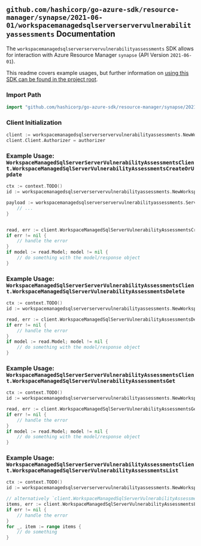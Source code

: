 
## `github.com/hashicorp/go-azure-sdk/resource-manager/synapse/2021-06-01/workspacemanagedsqlserverservervulnerabilityassessments` Documentation

The `workspacemanagedsqlserverservervulnerabilityassessments` SDK allows for interaction with Azure Resource Manager `synapse` (API Version `2021-06-01`).

This readme covers example usages, but further information on [using this SDK can be found in the project root](https://github.com/hashicorp/go-azure-sdk/tree/main/docs).

### Import Path

```go
import "github.com/hashicorp/go-azure-sdk/resource-manager/synapse/2021-06-01/workspacemanagedsqlserverservervulnerabilityassessments"
```


### Client Initialization

```go
client := workspacemanagedsqlserverservervulnerabilityassessments.NewWorkspaceManagedSqlServerServerVulnerabilityAssessmentsClientWithBaseURI("https://management.azure.com")
client.Client.Authorizer = authorizer
```


### Example Usage: `WorkspaceManagedSqlServerServerVulnerabilityAssessmentsClient.WorkspaceManagedSqlServerVulnerabilityAssessmentsCreateOrUpdate`

```go
ctx := context.TODO()
id := workspacemanagedsqlserverservervulnerabilityassessments.NewWorkspaceID("12345678-1234-9876-4563-123456789012", "example-resource-group", "workspaceName")

payload := workspacemanagedsqlserverservervulnerabilityassessments.ServerVulnerabilityAssessment{
	// ...
}


read, err := client.WorkspaceManagedSqlServerVulnerabilityAssessmentsCreateOrUpdate(ctx, id, payload)
if err != nil {
	// handle the error
}
if model := read.Model; model != nil {
	// do something with the model/response object
}
```


### Example Usage: `WorkspaceManagedSqlServerServerVulnerabilityAssessmentsClient.WorkspaceManagedSqlServerVulnerabilityAssessmentsDelete`

```go
ctx := context.TODO()
id := workspacemanagedsqlserverservervulnerabilityassessments.NewWorkspaceID("12345678-1234-9876-4563-123456789012", "example-resource-group", "workspaceName")

read, err := client.WorkspaceManagedSqlServerVulnerabilityAssessmentsDelete(ctx, id)
if err != nil {
	// handle the error
}
if model := read.Model; model != nil {
	// do something with the model/response object
}
```


### Example Usage: `WorkspaceManagedSqlServerServerVulnerabilityAssessmentsClient.WorkspaceManagedSqlServerVulnerabilityAssessmentsGet`

```go
ctx := context.TODO()
id := workspacemanagedsqlserverservervulnerabilityassessments.NewWorkspaceID("12345678-1234-9876-4563-123456789012", "example-resource-group", "workspaceName")

read, err := client.WorkspaceManagedSqlServerVulnerabilityAssessmentsGet(ctx, id)
if err != nil {
	// handle the error
}
if model := read.Model; model != nil {
	// do something with the model/response object
}
```


### Example Usage: `WorkspaceManagedSqlServerServerVulnerabilityAssessmentsClient.WorkspaceManagedSqlServerVulnerabilityAssessmentsList`

```go
ctx := context.TODO()
id := workspacemanagedsqlserverservervulnerabilityassessments.NewWorkspaceID("12345678-1234-9876-4563-123456789012", "example-resource-group", "workspaceName")

// alternatively `client.WorkspaceManagedSqlServerVulnerabilityAssessmentsList(ctx, id)` can be used to do batched pagination
items, err := client.WorkspaceManagedSqlServerVulnerabilityAssessmentsListComplete(ctx, id)
if err != nil {
	// handle the error
}
for _, item := range items {
	// do something
}
```
